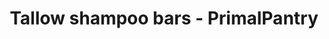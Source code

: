 ---
title: "Tallow shampoo bars - PrimalPantry"
description: "Tallow shampoo bar from NaturalCare"
type: custom
layout: products/shampoo
wipe: true
---  